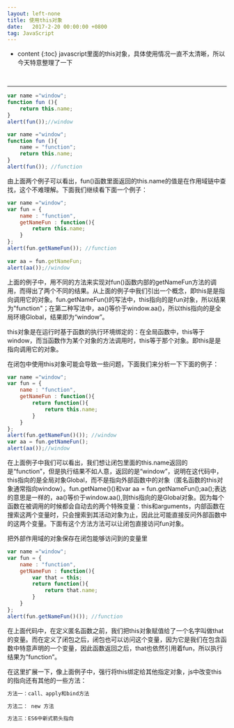 ```yaml
---
layout: left-none
title: 使用this对象
date:   2017-2-20 00:00:00 +0800
tag: JavaScript
---
```

* content
{:toc}
javascript里面的this对象，具体使用情况一直不太清晰，所以今天特意整理了一下
<br/>
<!-- more -->

<hr>

```js
var name ="window";  
function fun (){  
    return this.name;  
}  
alert(fun());//window  

```

```js
var name ="window";  
function fun (){  
    name = "function";  
    return this.name;  
}  
alert(fun()); //function  
```

由上面两个例子可以看出，fun()函数里面返回的this.name的值是在作用域链中查找，这个不难理解。下面我们继续看下面一个例子：

```js
var name ="window";  
var fun = {  
    name : "function",  
    getNameFun : function(){  
        return this.name;  
    }  
};  
alert(fun.getNameFun()); //function  
  
var aa = fun.getNameFun;  
alert(aa());//window  
```

上面的例子中，用不同的方法来实现对fun()函数内部的getNameFun方法的调用，而得出了两个不同的结果。从上面的例子中我们引出一个概念，即this是是指向调用它的对象。fun.getNameFun()的写法中，this指向的是fun对象，所以结果为"function"；在第二种写法中，aa()等价于window.aa()，所以this指向的是全局环境Global，结果即为“window”。

this对象是在运行时基于函数的执行环境绑定的：在全局函数中，this等于window，而当函数作为某个对象的方法调用时，this等于那个对象。即this是是指向调用它的对象。

在闭包中使用this对象可能会导致一些问题，下面我们来分析一下下面的例子：

```js
var name ="window";  
var fun = {  
    name : "function",  
    getNameFun : function(){  
        return function(){  
            return this.name;  
        }  
    }  
};  
alert(fun.getNameFun()()); //window  
var aa = fun.getNameFun();  
alert(aa());//window  
```

在上面例子中我们可以看出，我们想让闭包里面的this.name返回的是“function”，但是执行结果不如人意，返回的是“window”，说明在这代码中，this指向的是全局对象Global，而不是指向外部函数中的对象（匿名函数的this对象通常指向window）。fun.getName()()和var aa = fun.getNameFun();aa();表达的意思是一样的，aa()等价于window.aa(),则this指向的是Global对象。因为每个函数在被调用的时候都会自动去的两个特殊变量：this和arguments，内部函数在搜索这两个变量时，只会搜索到其活动对象为止，因此比可能直接反问外部函数中的这两个变量。下面有这个方法方法可以让闭包直接访问fun对象。

把外部作用域的对象保存在闭包能够访问到的变量里

```js
var name ="window";  
var fun = {  
    name : "function",  
    getNameFun : function(){  
        var that = this;  
        return function(){  
            return that.name;  
        }  
    }  
};  
alert(fun.getNameFun()()); //function 
```

在上面代码中，在定义匿名函数之前，我们把this对象赋值给了一个名字叫做that的变量。而在定义了闭包之后，闭包也可以访问这个变量，因为它是我们在包含函数中特意声明的一个变量，因此函数返回之后，that也依然引用着fun，所以执行结果为“function”。

在这里扩展一下，像上面例子中，强行将this绑定给其他指定对象，js中改变this的指向还有其他的一些方法：

```html
方法一：call、apply和bind方法

方法二： new 方法

方法三：ES6中新式箭头指向
```